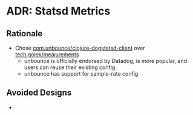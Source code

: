 ADR: Statsd Metrics
=============

Rationale
---------

- Chose [com.unbounce/clojure-dogstatsd-client](https://github.com/unbounce/clojure-dogstatsd-client) over [tech.gojek/meajurements](https://github.com/gojekfarm/meajurements)
  - unbounce is officially endorsed by Datadog, is more popular, and users can reuse their existing config
  - unbounce has support for sample-rate config

Avoided Designs
---------

- 
